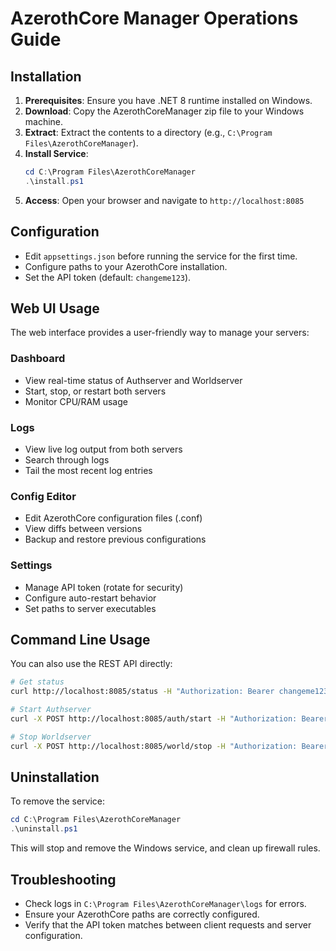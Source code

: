







# AzerothCore Manager Operations Guide

## Installation
1. **Prerequisites**: Ensure you have .NET 8 runtime installed on Windows.
2. **Download**: Copy the AzerothCoreManager zip file to your Windows machine.
3. **Extract**: Extract the contents to a directory (e.g., `C:\Program Files\AzerothCoreManager`).
4. **Install Service**:
   ```powershell
   cd C:\Program Files\AzerothCoreManager
   .\install.ps1
   ```
5. **Access**: Open your browser and navigate to `http://localhost:8085`

## Configuration
- Edit `appsettings.json` before running the service for the first time.
- Configure paths to your AzerothCore installation.
- Set the API token (default: `changeme123`).

## Web UI Usage
The web interface provides a user-friendly way to manage your servers:

### Dashboard
- View real-time status of Authserver and Worldserver
- Start, stop, or restart both servers
- Monitor CPU/RAM usage

### Logs
- View live log output from both servers
- Search through logs
- Tail the most recent log entries

### Config Editor
- Edit AzerothCore configuration files (.conf)
- View diffs between versions
- Backup and restore previous configurations

### Settings
- Manage API token (rotate for security)
- Configure auto-restart behavior
- Set paths to server executables

## Command Line Usage
You can also use the REST API directly:

```bash
# Get status
curl http://localhost:8085/status -H "Authorization: Bearer changeme123"

# Start Authserver
curl -X POST http://localhost:8085/auth/start -H "Authorization: Bearer changeme123"

# Stop Worldserver
curl -X POST http://localhost:8085/world/stop -H "Authorization: Bearer changeme123"
```

## Uninstallation
To remove the service:

```powershell
cd C:\Program Files\AzerothCoreManager
.\uninstall.ps1
```

This will stop and remove the Windows service, and clean up firewall rules.

## Troubleshooting
- Check logs in `C:\Program Files\AzerothCoreManager\logs` for errors.
- Ensure your AzerothCore paths are correctly configured.
- Verify that the API token matches between client requests and server configuration.



